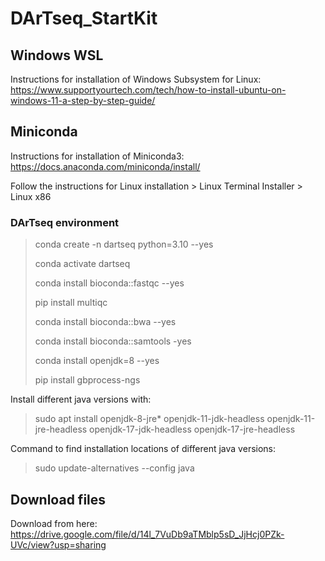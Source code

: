 # DArTseq_StartKit

## Windows WSL
Instructions for installation of Windows Subsystem for Linux:
https://www.supportyourtech.com/tech/how-to-install-ubuntu-on-windows-11-a-step-by-step-guide/

## Miniconda
Instructions for installation of Miniconda3:
https://docs.anaconda.com/miniconda/install/

Follow the instructions for Linux installation > Linux Terminal Installer > Linux x86

### DArTseq environment
> conda create -n dartseq python=3.10 --yes
> 
> conda activate dartseq
>
> conda install bioconda::fastqc --yes
>
> pip install multiqc
>
> conda install bioconda::bwa --yes
>
> conda install bioconda::samtools -yes
>
> conda install openjdk=8 --yes
>
> pip install gbprocess-ngs

Install different java versions with:
> sudo apt install openjdk-8-jre* openjdk-11-jdk-headless openjdk-11-jre-headless openjdk-17-jdk-headless openjdk-17-jre-headless

Command to find installation locations of different java versions:
> sudo update-alternatives --config java

## Download files
Download from here: https://drive.google.com/file/d/14l_7VuDb9aTMblp5sD_JjHcj0PZk-UVc/view?usp=sharing

